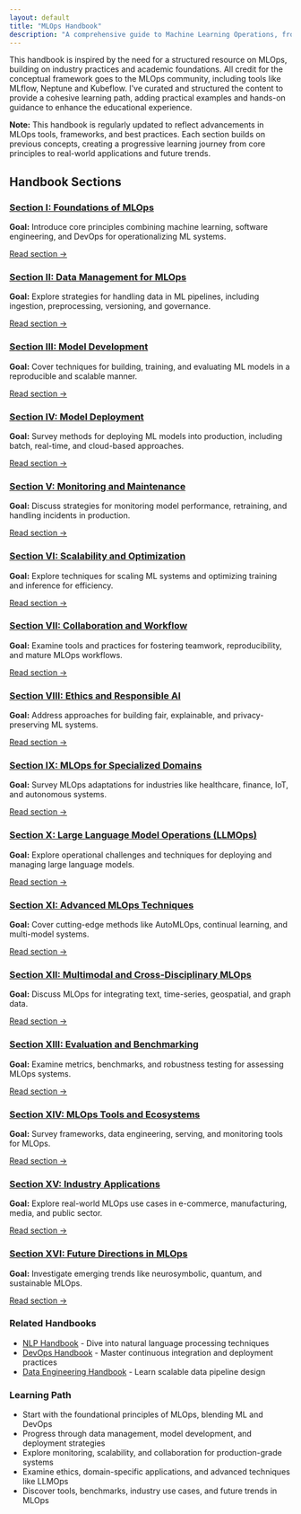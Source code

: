 ```yaml
---
layout: default
title: "MLOps Handbook"
description: "A comprehensive guide to Machine Learning Operations, from foundational principles to advanced deployment and optimization techniques."
---
```


<link rel="stylesheet" href="{{ '/assets/css/section-academic.css' | relative_url }}">

<div class="attribution-notice">
  <div class="attribution-content">
    <p>This handbook is inspired by the need for a structured resource on MLOps, building on industry practices and academic foundations. All credit for the conceptual framework goes to the MLOps community, including tools like MLflow, Neptune and Kubeflow. I've curated and structured the content to provide a cohesive learning path, adding practical examples and hands-on guidance to enhance the educational experience.</p>
  </div>
</div>

<div class="key-concept">
  <strong>Note:</strong> This handbook is regularly updated to reflect advancements in MLOps tools, frameworks, and best practices. Each section builds on previous concepts, creating a progressive learning journey from core principles to real-world applications and future trends.
</div>

<h2 id="handbook-sections">Handbook Sections</h2>

<div class="sections-grid">
  <!-- Section I -->
  <div class="section-card">
    <h3 id="s1">
      <a href="{{ '/content/handbooks/mlops/section1/' | relative_url }}">Section I: Foundations of MLOps</a>
    </h3>
    <p><strong>Goal:</strong> Introduce core principles combining machine learning, software engineering, and DevOps for operationalizing ML systems.</p>
    <a href="{{ '/content/handbooks/mlops/section1/' | relative_url }}" class="section-link">Read section →</a>
  </div>
  
  <!-- Section II -->
  <div class="section-card">
    <h3 id="s2">
      <a href="{{ '/content/handbooks/mlops/section2/' | relative_url }}">Section II: Data Management for MLOps</a>
    </h3>
    <p><strong>Goal:</strong> Explore strategies for handling data in ML pipelines, including ingestion, preprocessing, versioning, and governance.</p>
    <a href="{{ '/content/handbooks/mlops/section2/' | relative_url }}" class="section-link">Read section →</a>
  </div>
  
  <!-- Section III -->
  <div class="section-card">
    <h3 id="s3">
      <a href="{{ '/content/handbooks/mlops/section3/' | relative_url }}">Section III: Model Development</a>
    </h3>
    <p><strong>Goal:</strong> Cover techniques for building, training, and evaluating ML models in a reproducible and scalable manner.</p>
    <a href="{{ '/content/handbooks/mlops/section3/' | relative_url }}" class="section-link">Read section →</a>
  </div>
  
  <!-- Section IV -->
  <div class="section-card">
    <h3 id="s4">
      <a href="{{ '/content/handbooks/mlops/section4/' | relative_url }}">Section IV: Model Deployment</a>
    </h3>
    <p><strong>Goal:</strong> Survey methods for deploying ML models into production, including batch, real-time, and cloud-based approaches.</p>
    <a href="{{ '/content/handbooks/mlops/section4/' | relative_url }}" class="section-link">Read section →</a>
  </div>
  
  <!-- Section V -->
  <div class="section-card">
    <h3 id="s5">
      <a href="{{ '/content/handbooks/mlops/section5/' | relative_url }}">Section V: Monitoring and Maintenance</a>
    </h3>
    <p><strong>Goal:</strong> Discuss strategies for monitoring model performance, retraining, and handling incidents in production.</p>
    <a href="{{ '/content/handbooks/mlops/section5/' | relative_url }}" class="section-link">Read section →</a>
  </div>
  
  <!-- Section VI -->
  <div class="section-card">
    <h3 id="s6">
      <a href="{{ '/content/handbooks/mlops/section6/' | relative_url }}">Section VI: Scalability and Optimization</a>
    </h3>
    <p><strong>Goal:</strong> Explore techniques for scaling ML systems and optimizing training and inference for efficiency.</p>
    <a href="{{ '/content/handbooks/mlops/section6/' | relative_url }}" class="section-link">Read section →</a>
  </div>
  
  <!-- Section VII -->
  <div class="section-card">
    <h3 id="s7">
      <a href="{{ '/content/handbooks/mlops/section7/' | relative_url }}">Section VII: Collaboration and Workflow</a>
    </h3>
    <p><strong>Goal:</strong> Examine tools and practices for fostering teamwork, reproducibility, and mature MLOps workflows.</p>
    <a href="{{ '/content/handbooks/mlops/section7/' | relative_url }}" class="section-link">Read section →</a>
  </div>
  
  <!-- Section VIII -->
  <div class="section-card">
    <h3 id="s8">
      <a href="{{ '/content/handbooks/mlops/section8/' | relative_url }}">Section VIII: Ethics and Responsible AI</a>
    </h3>
    <p><strong>Goal:</strong> Address approaches for building fair, explainable, and privacy-preserving ML systems.</p>
    <a href="{{ '/content/handbooks/mlops/section8/' | relative_url }}" class="section-link">Read section →</a>
  </div>
  
  <!-- Section IX -->
  <div class="section-card">
    <h3 id="s9">
      <a href="{{ '/content/handbooks/mlops/section9/' | relative_url }}">Section IX: MLOps for Specialized Domains</a>
    </h3>
    <p><strong>Goal:</strong> Survey MLOps adaptations for industries like healthcare, finance, IoT, and autonomous systems.</p>
    <a href="{{ '/content/handbooks/mlops/section9/' | relative_url }}" class="section-link">Read section →</a>
  </div>
  
  <!-- Section X -->
  <div class="section-card">
    <h3 id="s10">
      <a href="{{ '/content/handbooks/mlops/section10/' | relative_url }}">Section X: Large Language Model Operations (LLMOps)</a>
    </h3>
    <p><strong>Goal:</strong> Explore operational challenges and techniques for deploying and managing large language models.</p>
    <a href="{{ '/content/handbooks/mlops/section10/' | relative_url }}" class="section-link">Read section →</a>
  </div>
  
  <!-- Section XI -->
  <div class="section-card">
    <h3 id="s11">
      <a href="{{ '/content/handbooks/mlops/section11/' | relative_url }}">Section XI: Advanced MLOps Techniques</a>
    </h3>
    <p><strong>Goal:</strong> Cover cutting-edge methods like AutoMLOps, continual learning, and multi-model systems.</p>
    <a href="{{ '/content/handbooks/mlops/section11/' | relative_url }}" class="section-link">Read section →</a>
  </div>
  
  <!-- Section XII -->
  <div class="section-card">
    <h3 id="s12">
      <a href="{{ '/content/handbooks/mlops/section12/' | relative_url }}">Section XII: Multimodal and Cross-Disciplinary MLOps</a>
    </h3>
    <p><strong>Goal:</strong> Discuss MLOps for integrating text, time-series, geospatial, and graph data.</p>
    <a href="{{ '/content/handbooks/mlops/section12/' | relative_url }}" class="section-link">Read section →</a>
  </div>
  
  <!-- Section XIII -->
  <div class="section-card">
    <h3 id="s13">
      <a href="{{ '/content/handbooks/mlops/section13/' | relative_url }}">Section XIII: Evaluation and Benchmarking</a>
    </h3>
    <p><strong>Goal:</strong> Examine metrics, benchmarks, and robustness testing for assessing MLOps systems.</p>
    <a href="{{ '/content/handbooks/mlops/section13/' | relative_url }}" class="section-link">Read section →</a>
  </div>
  
  <!-- Section XIV -->
  <div class="section-card">
    <h3 id="s14">
      <a href="{{ '/content/handbooks/mlops/section14/' | relative_url }}">Section XIV: MLOps Tools and Ecosystems</a>
    </h3>
    <p><strong>Goal:</strong> Survey frameworks, data engineering, serving, and monitoring tools for MLOps.</p>
    <a href="{{ '/content/handbooks/mlops/section14/' | relative_url }}" class="section-link">Read section →</a>
  </div>
  
  <!-- Section XV -->
  <div class="section-card">
    <h3 id="s15">
      <a href="{{ '/content/handbooks/mlops/section15/' | relative_url }}">Section XV: Industry Applications</a>
    </h3>
    <p><strong>Goal:</strong> Explore real-world MLOps use cases in e-commerce, manufacturing, media, and public sector.</p>
    <a href="{{ '/content/handbooks/mlops/section15/' | relative_url }}" class="section-link">Read section →</a>
  </div>
  
  <!-- Section XVI -->
  <div class="section-card">
    <h3 id="s16">
      <a href="{{ '/content/handbooks/mlops/section16/' | relative_url }}">Section XVI: Future Directions in MLOps</a>
    </h3>
    <p><strong>Goal:</strong> Investigate emerging trends like neurosymbolic, quantum, and sustainable MLOps.</p>
    <a href="{{ '/content/handbooks/mlops/section16/' | relative_url }}" class="section-link">Read section →</a>
  </div>
</div>

<div class="resource-links">
  <h3>Related Handbooks</h3>
  <ul>
    <li><a href="{{ '/content/handbooks/nlp/' | relative_url }}">NLP Handbook</a> - Dive into natural language processing techniques</li>
    <li><a href="{{ '/content/handbooks/devops/' | relative_url }}">DevOps Handbook</a> - Master continuous integration and deployment practices</li>
    <li><a href="{{ '/content/handbooks/data-engineering/' | relative_url }}">Data Engineering Handbook</a> - Learn scalable data pipeline design</li>
  </ul>
</div>

<div class="summary-section">
  <h3>Learning Path</h3>
  <ul>
    <li>Start with the foundational principles of MLOps, blending ML and DevOps</li>
    <li>Progress through data management, model development, and deployment strategies</li>
    <li>Explore monitoring, scalability, and collaboration for production-grade systems</li>
    <li>Examine ethics, domain-specific applications, and advanced techniques like LLMOps</li>
    <li>Discover tools, benchmarks, industry use cases, and future trends in MLOps</li>
  </ul>
</div>

<script>
  // Navigation variables - no previous for index
  window.nextSection = "/content/handbooks/mlops/section1/";
</script>

<script src="{{ '/assets/js/section-academic.js' | relative_url }}"></script>
